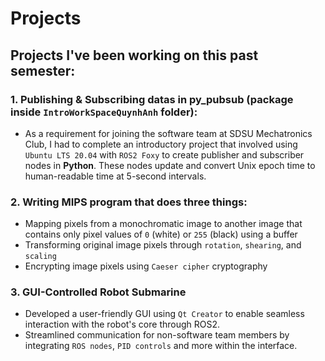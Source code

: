 # Projects

## Projects I've been working on this past semester: 
### 1. Publishing & Subscribing datas in py_pubsub (package inside `IntroWorkSpaceQuynhAnh` folder):
   - As a requirement for joining the software team at SDSU Mechatronics Club, I had to complete an introductory project that involved using `Ubuntu LTS 20.04` with `ROS2 Foxy` to create publisher and subscriber nodes in **Python**. These nodes update and convert Unix epoch time to human-readable time at 5-second intervals.
### 2. Writing MIPS program that does three things:
   - Mapping pixels from a monochromatic image to another image that contains only pixel values of `0` (white) or `255` (black) using a buffer
   - Transforming original image pixels through `rotation`, `shearing`, and `scaling`
   - Encrypting image pixels using `Caeser cipher` cryptography
### 3. GUI-Controlled Robot Submarine
   - Developed a user-friendly GUI using `Qt Creator` to enable seamless interaction with the robot's core through ROS2.
   - Streamlined communication for non-software team members by integrating `ROS nodes`, `PID controls` and more within the interface. 
